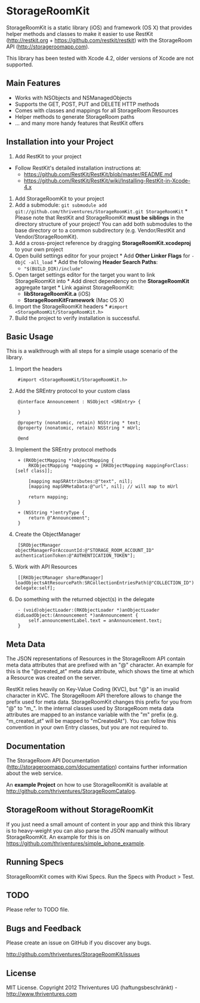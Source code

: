 StorageRoomKit
==============================

StorageRoomKit is a static library (iOS) and framework (OS X) that provides helper methods and classes to make it easier to use RestKit (http://restkit.org + https://github.com/restkit/restkit) with the StorageRoom API (http://storageroomapp.com).

This library has been tested with Xcode 4.2, older versions of Xcode are not supported.

Main Features
------------------------------

* Works with NSObjects and NSManagedObjects
* Supports the GET, POST, PUT and DELETE HTTP methods
* Comes with classes and mappings for all StorageRoom Resources
* Helper methods to generate StorageRoom paths
* ... and many more handy features that RestKit offers


Installation into your Project
------------------------------

1. Add RestKit to your project
  * Follow RestKit's detailed installation instructions at:
    * https://github.com/RestKit/RestKit/blob/master/README.md
    * https://github.com/RestKit/RestKit/wiki/Installing-RestKit-in-Xcode-4.x
1. Add StorageRoomKit to your project
  1. Add a submodule: `git submodule add git://github.com/thriventures/StorageRoomKit.git StorageRoomKit`
    * Please note that RestKit and StorageRoomKit **must be siblings** in the directory structure of your project! You can add both submodules to the base directory or to a common subdirectory (e.g. Vendor/RestKit and Vendor/StorageRoomKit).
  1. Add a cross-project reference by dragging **StorageRoomKit.xcodeproj** to your own project
  1. Open build settings editor for your project
    * Add **Other Linker Flags** for `-ObjC -all_load`
    * Add the following **Header Search Paths**:
      * `"$(BUILD_DIR)/include"`
  1. Open target settings editor for the target you want to link StorageRoomKit into
    * Add direct dependency on the **StorageRoomKit** aggregate target
    * Link against StorageRoomKit:
      * **libStorageRoomKit.a** (iOS)
      * **StorageRoomKitFramework** (Mac OS X)
  1. Import the StorageRoomKit headers
    * `#import <StorageRoomKit/StorageRoomKit.h>`
  1. Build the project to verify installation is successful.


Basic Usage
------------------------------


This is a walkthrough with all steps for a simple usage scenario of the library.

1. Import the headers

        #import <StorageRoomKit/StorageRoomKit.h>

1. Add the SREntry protocol to your custom class

        @interface Announcement : NSObject <SREntry> {

        }

        @property (nonatomic, retain) NSString * text;
        @property (nonatomic, retain) NSString * mUrl;

        @end

1. Implement the SREntry protocol methods

        + (RKObjectMapping *)objectMapping {
            RKObjectMapping *mapping = [RKObjectMapping mappingForClass:[self class]];

            [mapping mapSRAttributes:@"text", nil];
            [mapping mapSRMetaData:@"url", nil]; // will map to mUrl

            return mapping;
        }

        + (NSString *)entryType {
            return @"Announcement";
        }

1. Create the ObjectManager

        [SRObjectManager objectManagerForAccountId:@"STORAGE_ROOM_ACCOUNT_ID" authenticationToken:@"AUTHENTICATION_TOKEN"];

1. Work with API Resources

        [[RKObjectManager sharedManager] loadObjectsAtResourcePath:SRCollectionEntriesPath(@"COLLECTION_ID") delegate:self];    

1. Do something with the returned object(s) in the delegate

        - (void)objectLoader:(RKObjectLoader *)anObjectLoader didLoadObject:(Announcement *)anAnnouncement {
            self.announcementLabel.text = anAnnouncement.text;
        }


Meta Data
------------------------------

The JSON representations of Resources in the StorageRoom API contain meta data attributes that are prefixed with an "@" character. An example for this is the 
"@created_at" meta data attribute, which shows the time at which a Resource was created on the server.

RestKit relies heavily on Key-Value Coding (KVC), but "@" is an invalid character in KVC. The StorageRoom API therefore allows to change the prefix used for 
meta data. StorageRoomKit changes this prefix for you from "@" to "m_". In the internal classes used by StorageRoom meta data attributes are mapped to an
instance variable with the "m" prefix (e.g. "m_created_at" will be mapped to "mCreatedAt"). You can follow this convention in your own Entry classes,
but you are not required to.

Documentation
------------------------------

The StorageRoom API Documentation (http://storageroomapp.com/documentation) contains further information about the web service.

An **example Project** on how to use StorageRoomKit is available at http://github.com/thriventures/StorageRoomCatalog.


StorageRoom without StorageRoomKit
------------------------------

If you just need a small amount of content in your app and think this library is to heavy-weight you can also parse the JSON manually without StorageRoomKit. An example for this is on https://github.com/thriventures/simple_iphone_example.



Running Specs
------------------------------

StorageRoomKit comes with Kiwi Specs. Run the Specs with Product > Test.


TODO
------------------------------

Please refer to TODO file.


Bugs and Feedback
------------------------------

Please create an issue on GitHub if you discover any bugs.

http://github.com/thriventures/StorageRoomKit/issues

License
------------------------------

MIT License. Copyright 2012 Thriventures UG (haftungsbeschränkt) - http://www.thriventures.com